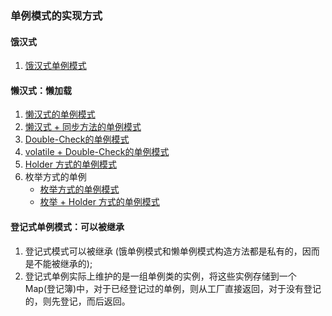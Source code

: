 ### 单例模式的实现方式

#### 饿汉式

1. [饿汉式单例模式](HungrySingleton.java)

#### 懒汉式：懒加载

1. [懒汉式的单例模式](LazySingleton.java)
2. [懒汉式 + 同步方法的单例模式](LazySyncSingleton.java)
3. [Double-Check的单例模式](DoubleCheckSingleton.java)
4. [volatile + Double-Check的单例模式](DoubleCheckSingletonWithVolatile.java)
5. [Holder 方式的单例模式](HolderSingleton.java)
6. 枚举方式的单例
    - [枚举方式的单例模式](EnumSingleton.java)
    - [枚举 + Holder 方式的单例模式](EnumLazySingleton.java)

#### 登记式单例模式：可以被继承

1. 登记式模式可以被继承 (饿单例模式和懒单例模式构造方法都是私有的，因而是不能被继承的);
2. 登记式单例实际上维护的是一组单例类的实例，将这些实例存储到一个Map(登记簿)中，对于已经登记过的单例，则从工厂直接返回，对于没有登记的，则先登记，而后返回。
